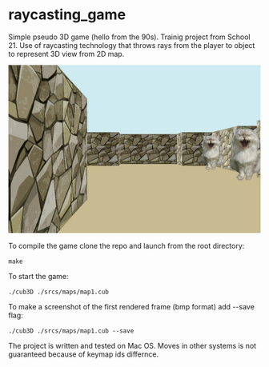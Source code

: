 # raycasting_game
Simple pseudo 3D game (hello from the 90s). Trainig project from School 21. Use of raycasting technology that throws rays from the player to object to represent 3D view from 2D map.

![screenshot](https://github.com/vaha1st/raycasting_game/raw/master/srcs/textures/screenshot.jpg)

To compile the game clone the repo and launch from the root directory:
```
make
```
To start the game:
```
./cub3D ./srcs/maps/map1.cub
```
To make a screenshot of the first rendered frame (bmp format) add --save flag:
```
./cub3D ./srcs/maps/map1.cub --save
```
The project is written and tested on Mac OS. Moves in other systems is not guaranteed because of keymap ids differnce.
